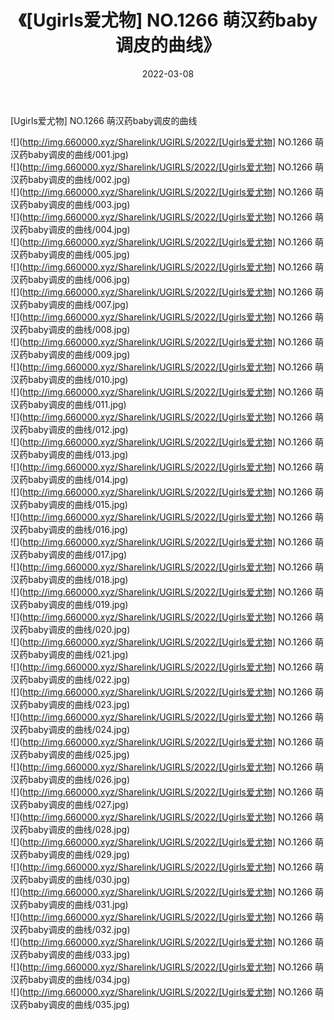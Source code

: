 ﻿---
layout: post
title:  《[Ugirls爱尤物] NO.1266 萌汉药baby调皮的曲线》
date:   2022-03-08
img: http://img.660000.xyz/Sharelink/UGIRLS/2022/[Ugirls爱尤物] NO.1266 萌汉药baby调皮的曲线/000.jpg
categories: [美女, 清纯, 唯美]
---

[Ugirls爱尤物] NO.1266 萌汉药baby调皮的曲线

 ![](http://img.660000.xyz/Sharelink/UGIRLS/2022/[Ugirls爱尤物] NO.1266 萌汉药baby调皮的曲线/001.jpg) <br>![](http://img.660000.xyz/Sharelink/UGIRLS/2022/[Ugirls爱尤物] NO.1266 萌汉药baby调皮的曲线/002.jpg) <br>![](http://img.660000.xyz/Sharelink/UGIRLS/2022/[Ugirls爱尤物] NO.1266 萌汉药baby调皮的曲线/003.jpg) <br>![](http://img.660000.xyz/Sharelink/UGIRLS/2022/[Ugirls爱尤物] NO.1266 萌汉药baby调皮的曲线/004.jpg) <br>![](http://img.660000.xyz/Sharelink/UGIRLS/2022/[Ugirls爱尤物] NO.1266 萌汉药baby调皮的曲线/005.jpg) <br>![](http://img.660000.xyz/Sharelink/UGIRLS/2022/[Ugirls爱尤物] NO.1266 萌汉药baby调皮的曲线/006.jpg) <br>![](http://img.660000.xyz/Sharelink/UGIRLS/2022/[Ugirls爱尤物] NO.1266 萌汉药baby调皮的曲线/007.jpg) <br>![](http://img.660000.xyz/Sharelink/UGIRLS/2022/[Ugirls爱尤物] NO.1266 萌汉药baby调皮的曲线/008.jpg) <br>![](http://img.660000.xyz/Sharelink/UGIRLS/2022/[Ugirls爱尤物] NO.1266 萌汉药baby调皮的曲线/009.jpg) <br>![](http://img.660000.xyz/Sharelink/UGIRLS/2022/[Ugirls爱尤物] NO.1266 萌汉药baby调皮的曲线/010.jpg) <br>![](http://img.660000.xyz/Sharelink/UGIRLS/2022/[Ugirls爱尤物] NO.1266 萌汉药baby调皮的曲线/011.jpg) <br>![](http://img.660000.xyz/Sharelink/UGIRLS/2022/[Ugirls爱尤物] NO.1266 萌汉药baby调皮的曲线/012.jpg) <br>![](http://img.660000.xyz/Sharelink/UGIRLS/2022/[Ugirls爱尤物] NO.1266 萌汉药baby调皮的曲线/013.jpg) <br>![](http://img.660000.xyz/Sharelink/UGIRLS/2022/[Ugirls爱尤物] NO.1266 萌汉药baby调皮的曲线/014.jpg) <br>![](http://img.660000.xyz/Sharelink/UGIRLS/2022/[Ugirls爱尤物] NO.1266 萌汉药baby调皮的曲线/015.jpg) <br>![](http://img.660000.xyz/Sharelink/UGIRLS/2022/[Ugirls爱尤物] NO.1266 萌汉药baby调皮的曲线/016.jpg) <br>![](http://img.660000.xyz/Sharelink/UGIRLS/2022/[Ugirls爱尤物] NO.1266 萌汉药baby调皮的曲线/017.jpg) <br>![](http://img.660000.xyz/Sharelink/UGIRLS/2022/[Ugirls爱尤物] NO.1266 萌汉药baby调皮的曲线/018.jpg) <br>![](http://img.660000.xyz/Sharelink/UGIRLS/2022/[Ugirls爱尤物] NO.1266 萌汉药baby调皮的曲线/019.jpg) <br>![](http://img.660000.xyz/Sharelink/UGIRLS/2022/[Ugirls爱尤物] NO.1266 萌汉药baby调皮的曲线/020.jpg) <br>![](http://img.660000.xyz/Sharelink/UGIRLS/2022/[Ugirls爱尤物] NO.1266 萌汉药baby调皮的曲线/021.jpg) <br>![](http://img.660000.xyz/Sharelink/UGIRLS/2022/[Ugirls爱尤物] NO.1266 萌汉药baby调皮的曲线/022.jpg) <br>![](http://img.660000.xyz/Sharelink/UGIRLS/2022/[Ugirls爱尤物] NO.1266 萌汉药baby调皮的曲线/023.jpg) <br>![](http://img.660000.xyz/Sharelink/UGIRLS/2022/[Ugirls爱尤物] NO.1266 萌汉药baby调皮的曲线/024.jpg) <br>![](http://img.660000.xyz/Sharelink/UGIRLS/2022/[Ugirls爱尤物] NO.1266 萌汉药baby调皮的曲线/025.jpg) <br>![](http://img.660000.xyz/Sharelink/UGIRLS/2022/[Ugirls爱尤物] NO.1266 萌汉药baby调皮的曲线/026.jpg) <br>![](http://img.660000.xyz/Sharelink/UGIRLS/2022/[Ugirls爱尤物] NO.1266 萌汉药baby调皮的曲线/027.jpg) <br>![](http://img.660000.xyz/Sharelink/UGIRLS/2022/[Ugirls爱尤物] NO.1266 萌汉药baby调皮的曲线/028.jpg) <br>![](http://img.660000.xyz/Sharelink/UGIRLS/2022/[Ugirls爱尤物] NO.1266 萌汉药baby调皮的曲线/029.jpg) <br>![](http://img.660000.xyz/Sharelink/UGIRLS/2022/[Ugirls爱尤物] NO.1266 萌汉药baby调皮的曲线/030.jpg) <br>![](http://img.660000.xyz/Sharelink/UGIRLS/2022/[Ugirls爱尤物] NO.1266 萌汉药baby调皮的曲线/031.jpg) <br>![](http://img.660000.xyz/Sharelink/UGIRLS/2022/[Ugirls爱尤物] NO.1266 萌汉药baby调皮的曲线/032.jpg) <br>![](http://img.660000.xyz/Sharelink/UGIRLS/2022/[Ugirls爱尤物] NO.1266 萌汉药baby调皮的曲线/033.jpg) <br>![](http://img.660000.xyz/Sharelink/UGIRLS/2022/[Ugirls爱尤物] NO.1266 萌汉药baby调皮的曲线/034.jpg) <br>![](http://img.660000.xyz/Sharelink/UGIRLS/2022/[Ugirls爱尤物] NO.1266 萌汉药baby调皮的曲线/035.jpg) <br>